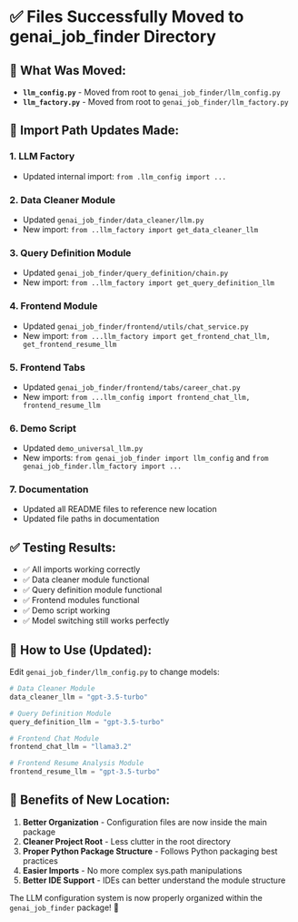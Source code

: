 # ✅ Files Successfully Moved to genai_job_finder Directory

## 📁 **What Was Moved:**

- **`llm_config.py`** - Moved from root to `genai_job_finder/llm_config.py`
- **`llm_factory.py`** - Moved from root to `genai_job_finder/llm_factory.py`

## 🔧 **Import Path Updates Made:**

### 1. **LLM Factory**
- Updated internal import: `from .llm_config import ...`

### 2. **Data Cleaner Module** 
- Updated `genai_job_finder/data_cleaner/llm.py`
- New import: `from ..llm_factory import get_data_cleaner_llm`

### 3. **Query Definition Module**
- Updated `genai_job_finder/query_definition/chain.py`  
- New import: `from ..llm_factory import get_query_definition_llm`

### 4. **Frontend Module**
- Updated `genai_job_finder/frontend/utils/chat_service.py`
- New import: `from ...llm_factory import get_frontend_chat_llm, get_frontend_resume_llm`

### 5. **Frontend Tabs**
- Updated `genai_job_finder/frontend/tabs/career_chat.py`
- New import: `from ...llm_config import frontend_chat_llm, frontend_resume_llm`

### 6. **Demo Script**
- Updated `demo_universal_llm.py`
- New imports: `from genai_job_finder import llm_config` and `from genai_job_finder.llm_factory import ...`

### 7. **Documentation**
- Updated all README files to reference new location
- Updated file paths in documentation

## ✅ **Testing Results:**

- ✅ All imports working correctly
- ✅ Data cleaner module functional
- ✅ Query definition module functional  
- ✅ Frontend modules functional
- ✅ Demo script working
- ✅ Model switching still works perfectly

## 🎯 **How to Use (Updated):**

Edit `genai_job_finder/llm_config.py` to change models:

```python
# Data Cleaner Module
data_cleaner_llm = "gpt-3.5-turbo"

# Query Definition Module  
query_definition_llm = "gpt-3.5-turbo"

# Frontend Chat Module
frontend_chat_llm = "llama3.2"

# Frontend Resume Analysis Module
frontend_resume_llm = "gpt-3.5-turbo"
```

## 🎉 **Benefits of New Location:**

1. **Better Organization** - Configuration files are now inside the main package
2. **Cleaner Project Root** - Less clutter in the root directory
3. **Proper Python Package Structure** - Follows Python packaging best practices
4. **Easier Imports** - No more complex sys.path manipulations
5. **Better IDE Support** - IDEs can better understand the module structure

The LLM configuration system is now properly organized within the `genai_job_finder` package! 🚀